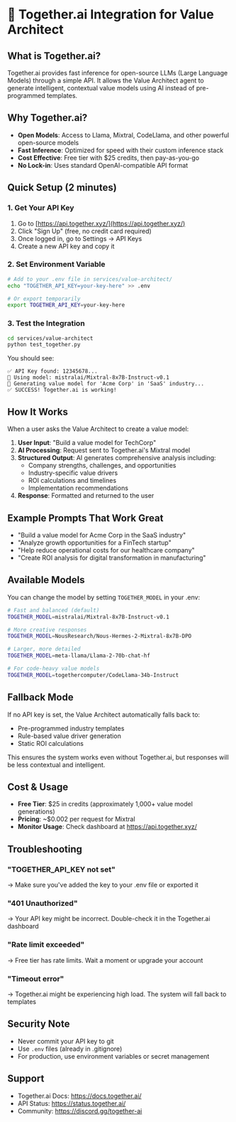 # 🤖 Together.ai Integration for Value Architect

## What is Together.ai?

Together.ai provides fast inference for open-source LLMs (Large Language Models) through a simple API. It allows the Value Architect agent to generate intelligent, contextual value models using AI instead of pre-programmed templates.

## Why Together.ai?

- **Open Models**: Access to Llama, Mixtral, CodeLlama, and other powerful open-source models
- **Fast Inference**: Optimized for speed with their custom inference stack
- **Cost Effective**: Free tier with $25 credits, then pay-as-you-go
- **No Lock-in**: Uses standard OpenAI-compatible API format

## Quick Setup (2 minutes)

### 1. Get Your API Key

1. Go to [https://api.together.xyz/](https://api.together.xyz/)
2. Click "Sign Up" (free, no credit card required)
3. Once logged in, go to Settings → API Keys
4. Create a new API key and copy it

### 2. Set Environment Variable

```bash
# Add to your .env file in services/value-architect/
echo "TOGETHER_API_KEY=your-key-here" >> .env

# Or export temporarily
export TOGETHER_API_KEY=your-key-here
```

### 3. Test the Integration

```bash
cd services/value-architect
python test_together.py
```

You should see:
```
✅ API Key found: 12345678...
📡 Using model: mistralai/Mixtral-8x7B-Instruct-v0.1
🤖 Generating value model for 'Acme Corp' in 'SaaS' industry...
✅ SUCCESS! Together.ai is working!
```

## How It Works

When a user asks the Value Architect to create a value model:

1. **User Input**: "Build a value model for TechCorp"
2. **AI Processing**: Request sent to Together.ai's Mixtral model
3. **Structured Output**: AI generates comprehensive analysis including:
   - Company strengths, challenges, and opportunities
   - Industry-specific value drivers
   - ROI calculations and timelines
   - Implementation recommendations
4. **Response**: Formatted and returned to the user

## Example Prompts That Work Great

- "Build a value model for Acme Corp in the SaaS industry"
- "Analyze growth opportunities for a FinTech startup"
- "Help reduce operational costs for our healthcare company"
- "Create ROI analysis for digital transformation in manufacturing"

## Available Models

You can change the model by setting `TOGETHER_MODEL` in your .env:

```bash
# Fast and balanced (default)
TOGETHER_MODEL=mistralai/Mixtral-8x7B-Instruct-v0.1

# More creative responses
TOGETHER_MODEL=NousResearch/Nous-Hermes-2-Mixtral-8x7B-DPO

# Larger, more detailed
TOGETHER_MODEL=meta-llama/Llama-2-70b-chat-hf

# For code-heavy value models
TOGETHER_MODEL=togethercomputer/CodeLlama-34b-Instruct
```

## Fallback Mode

If no API key is set, the Value Architect automatically falls back to:
- Pre-programmed industry templates
- Rule-based value driver generation
- Static ROI calculations

This ensures the system works even without Together.ai, but responses will be less contextual and intelligent.

## Cost & Usage

- **Free Tier**: $25 in credits (approximately 1,000+ value model generations)
- **Pricing**: ~$0.002 per request for Mixtral
- **Monitor Usage**: Check dashboard at https://api.together.xyz/

## Troubleshooting

### "TOGETHER_API_KEY not set"
→ Make sure you've added the key to your .env file or exported it

### "401 Unauthorized"
→ Your API key might be incorrect. Double-check it in the Together.ai dashboard

### "Rate limit exceeded"
→ Free tier has rate limits. Wait a moment or upgrade your account

### "Timeout error"
→ Together.ai might be experiencing high load. The system will fall back to templates

## Security Note

- Never commit your API key to git
- Use `.env` files (already in .gitignore)
- For production, use environment variables or secret management

## Support

- Together.ai Docs: https://docs.together.ai/
- API Status: https://status.together.ai/
- Community: https://discord.gg/together-ai
